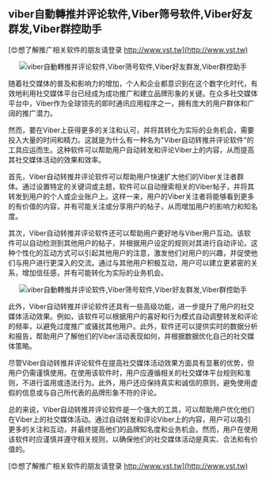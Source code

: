 ## **viber自動轉推并评论软件,Viber筛号软件,Viber好友群发,Viber群控助手**

[😍想了解推广相关软件的朋友请登录 http://www.vst.tw](http://www.vst.tw)

 <center><img src="https://vst.tw/MP4/tuiguang/png/2.png" alt="viber自動轉推并评论软件,Viber筛号软件,Viber好友群发,Viber群控助手"></center>

随着社交媒体的普及和影响力的增加，个人和企业都意识到在这个数字化时代，有效地利用社交媒体平台已经成为成功推广和建立品牌形象的关键。在众多社交媒体平台中，Viber作为全球领先的即时通讯应用程序之一，拥有庞大的用户群体和广阔的推广潜力。

然而，要在Viber上获得更多的关注和认可，并将其转化为实际的业务机会，需要投入大量的时间和精力。这就是为什么有一种名为"Viber自动转推并评论软件"的工具应运而生。这种软件可以帮助用户自动转发和评论Viber上的内容，从而提高其社交媒体活动的效果和效率。

首先，Viber自动转推并评论软件可以帮助用户快速扩大他们的Viber关注者群体。通过设置特定的关键词或主题，软件可以自动搜索相关的Viber帖子，并将其转发到用户的个人或企业账户上。这样一来，用户的Viber关注者将能够看到更多的有价值的内容，并有可能关注或分享用户的帖子，从而增加用户的影响力和知名度。

其次，Viber自动转推并评论软件还可以帮助用户更好地与Viber用户互动。该软件可以自动检测到其他用户的帖子，并根据用户设定的规则对其进行自动评论。这种个性化的互动方式可以引起其他用户的注意，激发他们对用户的兴趣，并促使他们与用户进行更深入的交流。通过与其他用户积极互动，用户可以建立更紧密的关系，增加信任感，并有可能转化为实际的业务机会。

 <center><img src="https://vst.tw/MP4/tuiguang/png/3.png" alt="viber自動轉推并评论软件,Viber筛号软件,Viber好友群发,Viber群控助手"></center>

此外，Viber自动转推并评论软件还具有一些高级功能，进一步提升了用户的社交媒体活动效果。例如，该软件可以根据用户的喜好和行为模式自动调整转发和评论的频率，以避免过度推广或骚扰其他用户。此外，软件还可以提供实时的数据分析和报告，帮助用户了解他们的Viber活动表现如何，并根据数据优化自己的社交媒体策略。

尽管Viber自动转推并评论软件在提高社交媒体活动效果方面具有显著的优势，但用户仍需谨慎使用。在使用该软件时，用户应遵循相关的社交媒体平台规则和准则，不进行滥用或违法行为。此外，用户还应保持真实和诚信的原则，避免使用虚假的信息或与自己所代表的品牌形象不符的评论。

总的来说，Viber自动转推并评论软件是一个强大的工具，可以帮助用户优化他们在Viber上的社交媒体活动。通过自动转发和评论Viber上的内容，用户可以吸引更多的关注和互动，并最终提高他们的品牌知名度和业务机会。然而，用户在使用该软件时应谨慎并遵守相关规则，以确保他们的社交媒体活动是真实、合法和有价值的。

[😍想了解推广相关软件的朋友请登录 http://www.vst.tw](http://www.vst.tw)




